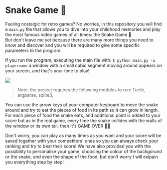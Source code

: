 # Snake Game 🐍

Feeling nostalgic for retro games? No worries, in this repository you will find a `main.py` file that allows you to dive into your childhood memories and play the most famous video games of all times: the Snake Game 🐍 <br/>But don't leave me yet because there are many more things you need to know and discover and you will be required to give some specific parameters to the program.

If you run the program, executing the main file with: `$ python main.py -u playername` a window with a small cubic segment moving around appears on your screen, and that's your time to play! 

![](snake_game.gif)

> Note: the project requires the following modules to run: Turtle, argparse, sqlite3, 

You can use the arrow keys of your computer keyboard to move the snake around and try to eat the pieces of food in its path so it can grow in length. For each piece of food the snake eats, and additional point is added to your score but as in the real game, every time the snake collides with the walls of the window or its own tail, then it's GAME OVER 👾❌ 

Don't worry, you can play as many times as you want and your score will be saved together with your competitors' ones so you can always check your ranking and try to beat their score! We have also provided you with the possibility to personalise your game, choosing the colour of the backgorund or the snake, and even the shape of the food, but don't worry I will exlpain you everything step by step!
